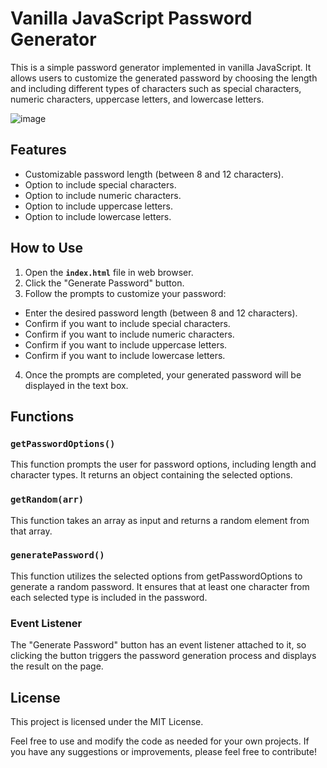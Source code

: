 # Vanilla JavaScript Password Generator

This is a simple password generator implemented in vanilla JavaScript. It allows users to customize the generated password by choosing the length and including different types of characters such as special characters, numeric characters, uppercase letters, and lowercase letters.

![image](https://github.com/RobynWindsor/password-generator/assets/127926809/13c2f8c6-f75a-4031-8e70-72c59bcd8d8a)

## Features

- Customizable password length (between 8 and 12 characters).
- Option to include special characters.
- Option to include numeric characters.
- Option to include uppercase letters.
- Option to include lowercase letters.

## How to Use

1. Open the **`index.html`** file in web browser.
2. Click the "Generate Password" button.
3. Follow the prompts to customize your password:

- Enter the desired password length (between 8 and 12 characters).
- Confirm if you want to include special characters.
- Confirm if you want to include numeric characters.
- Confirm if you want to include uppercase letters.
- Confirm if you want to include lowercase letters.

4. Once the prompts are completed, your generated password will be displayed in the text box.

## Functions

### **`getPasswordOptions()`**

This function prompts the user for password options, including length and character types. It returns an object containing the selected options.

### **`getRandom(arr)`**

This function takes an array as input and returns a random element from that array.

### **`generatePassword()`**

This function utilizes the selected options from getPasswordOptions to generate a random password. It ensures that at least one character from each selected type is included in the password.

### Event Listener

The "Generate Password" button has an event listener attached to it, so clicking the button triggers the password generation process and displays the result on the page.

## License

This project is licensed under the MIT License.

Feel free to use and modify the code as needed for your own projects. If you have any suggestions or improvements, please feel free to contribute!
